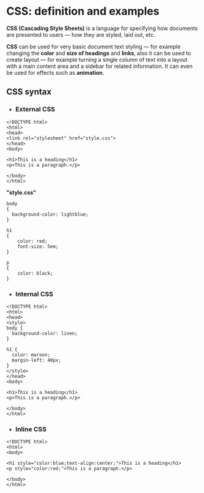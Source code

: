 # CSS: definition and examples
**CSS (Cascading Style Sheets)** is a language for specifying how documents are presented to users — how they are styled, laid out, etc.

**CSS** can be used for very basic document text styling — for example changing the **color** and **size of headings** and **links**, also it can be used to create layout — for example turning a single column of text into a layout with a main content area and a sidebar for related information. It can even be used for effects such as **animation**.

## CSS syntax

* ### External CSS

```
<!DOCTYPE html>
<html>
<head>
<link rel="stylesheet" href="style.css">
</head>
<body>

<h1>This is a heading</h1>
<p>This is a paragraph.</p>

</body>
</html>
```

**"style.css"**

```
body 
{
  background-color: lightblue;
}

h1 
{
    color: red;
    font-size: 5em;
}

p 
{
    color: black;
}
```

* ### Internal CSS

```
<!DOCTYPE html>
<html>
<head>
<style>
body {
  background-color: linen;
}

h1 {
  color: maroon;
  margin-left: 40px;
}
</style>
</head>
<body>

<h1>This is a heading</h1>
<p>This is a paragraph.</p>

</body>
</html>
```

* ### Inline CSS

```
<!DOCTYPE html>
<html>
<body>

<h1 style="color:blue;text-align:center;">This is a heading</h1>
<p style="color:red;">This is a paragraph.</p>

</body>
</html>
```
